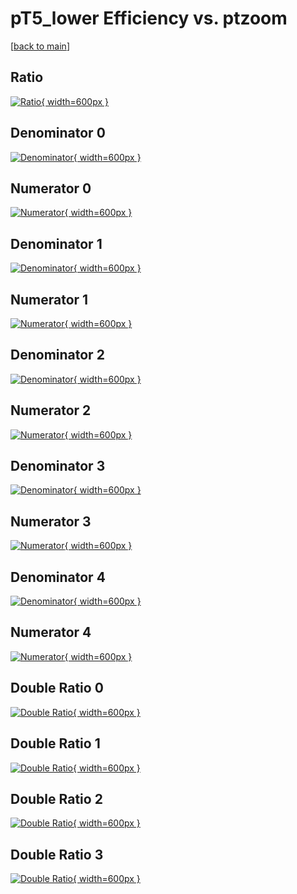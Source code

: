 # pT5_lower Efficiency vs. ptzoom

[[back to main](./)]



## Ratio

[![Ratio](../mtv/var/pT5_lower_base_211_-1_eff_ptzoom.png){ width=600px }](../mtv/var/pT5_lower_base_211_-1_eff_ptzoom.pdf)

## Denominator 0

[![Denominator](../mtv/den/pT5_lower_base_211_-1_eff_ptzoom_den0.png){ width=600px }](../mtv/den/pT5_lower_base_211_-1_eff_ptzoom_den0.pdf)

## Numerator 0

[![Numerator](../mtv/num/pT5_lower_base_211_-1_eff_ptzoom_num0.png){ width=600px }](../mtv/num/pT5_lower_base_211_-1_eff_ptzoom_num0.pdf)

## Denominator 1

[![Denominator](../mtv/den/pT5_lower_base_211_-1_eff_ptzoom_den1.png){ width=600px }](../mtv/den/pT5_lower_base_211_-1_eff_ptzoom_den1.pdf)

## Numerator 1

[![Numerator](../mtv/num/pT5_lower_base_211_-1_eff_ptzoom_num1.png){ width=600px }](../mtv/num/pT5_lower_base_211_-1_eff_ptzoom_num1.pdf)

## Denominator 2

[![Denominator](../mtv/den/pT5_lower_base_211_-1_eff_ptzoom_den2.png){ width=600px }](../mtv/den/pT5_lower_base_211_-1_eff_ptzoom_den2.pdf)

## Numerator 2

[![Numerator](../mtv/num/pT5_lower_base_211_-1_eff_ptzoom_num2.png){ width=600px }](../mtv/num/pT5_lower_base_211_-1_eff_ptzoom_num2.pdf)

## Denominator 3

[![Denominator](../mtv/den/pT5_lower_base_211_-1_eff_ptzoom_den3.png){ width=600px }](../mtv/den/pT5_lower_base_211_-1_eff_ptzoom_den3.pdf)

## Numerator 3

[![Numerator](../mtv/num/pT5_lower_base_211_-1_eff_ptzoom_num3.png){ width=600px }](../mtv/num/pT5_lower_base_211_-1_eff_ptzoom_num3.pdf)

## Denominator 4

[![Denominator](../mtv/den/pT5_lower_base_211_-1_eff_ptzoom_den4.png){ width=600px }](../mtv/den/pT5_lower_base_211_-1_eff_ptzoom_den4.pdf)

## Numerator 4

[![Numerator](../mtv/num/pT5_lower_base_211_-1_eff_ptzoom_num4.png){ width=600px }](../mtv/num/pT5_lower_base_211_-1_eff_ptzoom_num4.pdf)

## Double Ratio 0

[![Double Ratio](../mtv/ratio/pT5_lower_base_211_-1_eff_ptzoom_ratio0.png){ width=600px }](../mtv/ratio/pT5_lower_base_211_-1_eff_ptzoom_ratio0.pdf)

## Double Ratio 1

[![Double Ratio](../mtv/ratio/pT5_lower_base_211_-1_eff_ptzoom_ratio1.png){ width=600px }](../mtv/ratio/pT5_lower_base_211_-1_eff_ptzoom_ratio1.pdf)

## Double Ratio 2

[![Double Ratio](../mtv/ratio/pT5_lower_base_211_-1_eff_ptzoom_ratio2.png){ width=600px }](../mtv/ratio/pT5_lower_base_211_-1_eff_ptzoom_ratio2.pdf)

## Double Ratio 3

[![Double Ratio](../mtv/ratio/pT5_lower_base_211_-1_eff_ptzoom_ratio3.png){ width=600px }](../mtv/ratio/pT5_lower_base_211_-1_eff_ptzoom_ratio3.pdf)

